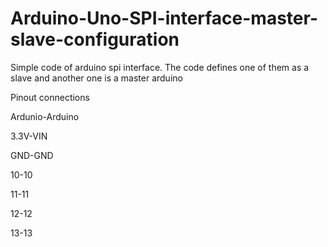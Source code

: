 # Arduino-Uno-SPI-interface-master-slave-configuration

Simple code of arduino spi interface. The code defines one of them as a slave and another one is a master arduino

Pinout connections

Ardunio-Arduino

3.3V-VIN

GND-GND

10-10

11-11

12-12

13-13


